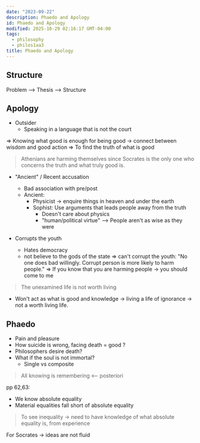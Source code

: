 ```yaml
---
date: "2023-09-22"
description: Phaedo and Apology
id: Phaedo and Apology
modified: 2025-10-29 02:16:17 GMT-04:00
tags:
  - philosophy
  - philos1aa3
title: Phaedo and Apology
---
```


## Structure

Problem --> Thesis --> Structure

## Apology

- Outsider
  - Speaking in a language that is not the court

=> Knowing what good is enough for being good -> connect between wisdom and good action
=> To find the truth of what is good

> Athenians are harming themselves since Socrates is the only one who concerns the truth and what truly good is.

- "Ancient" / Recent accusation
  - Bad association with pre/post
  - Ancient:
    - Physicist -> enquire things in heaven and under the earth
    - Sophist: Use arguments that leads people away from the truth
      - Doesn't care about physics
      - "human/political virtue" --> People aren't as wise as they were

- Corrupts the youth
  - Hates democracy
  - not believe to the gods of the state
    => can't corrupt the youth: "No one does bad willingly. Corrupt person is more likely to harm people."
    => If you know that you are harming people -> you should come to me

> The unexamined life is not worth living

- Won't act as what is good and knowledge -> living a life of ignorance -> not a worth living life.

## Phaedo

- Pain and pleasure
- How suicide is wrong, facing death = good ?
- Philosophers desire death?
- What if the soul is not immortal?
  - Single vs composite

> All knowing is remembering <-- posteriori

pp 62,63:

- We know absolute equality
- Material equalities fall short of absolute equality

> To see inequality -> need to have knowledge of what absolute equality is, from experience

For Socrates -> ideas are not fluid
